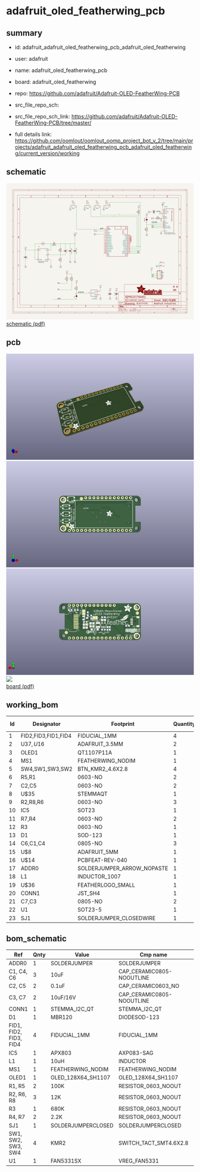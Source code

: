 # adafruit_oled_featherwing_pcb
 
## summary 
* id: adafruit_adafruit_oled_featherwing_pcb_adafruit_oled_featherwing
* user: adafruit
* name: adafruit_oled_featherwing_pcb
* board: adafruit_oled_featherwing
* repo: https://github.com/adafruit/Adafruit-OLED-FeatherWing-PCB



* src_file_repo_sch: 
* src_file_repo_sch_link: https://github.com/adafruit/Adafruit-OLED-FeatherWing-PCB/tree/master/
* full details link: https://github.com/oomlout/oomlout_oomp_project_bot_v_2/tree/main/projects/adafruit_adafruit_oled_featherwing_pcb_adafruit_oled_featherwing/current_version/working  

## schematic  
![](working_schematic_600.png)  
[schematic (pdf)](working_schematic.pdf)  

## pcb  
![](working_3d_600.png) 
![](working_3d_front_600.png)  
![](working_3d_back_600.png)  
![](working_600.png)  
[board (pdf)](working.pdf)  

## working_bom
| Id | Designator | Footprint | Quantity | Designation | Supplier and ref |  | None | 
| --- | --- | --- | --- | --- | --- | --- | --- | 
| 1 | FID2,FID3,FID1,FID4 | FIDUCIAL_1MM | 4 | FIDUCIAL_1MM |  |  | [''] | 
| 2 | U$37,U$16 | ADAFRUIT_3.5MM | 2 |  |  |  | [''] | 
| 3 | OLED1 | QT1107P11A | 1 | OLED_128X64_SH1107 |  |  | [''] | 
| 4 | MS1 | FEATHERWING_NODIM | 1 | FEATHERWING_NODIM |  |  | [''] | 
| 5 | SW4,SW1,SW3,SW2 | BTN_KMR2_4.6X2.8 | 4 | KMR2 |  |  | [''] | 
| 6 | R5,R1 | 0603-NO | 2 | 100K |  |  | [''] | 
| 7 | C2,C5 | 0603-NO | 2 | 0.1uF |  |  | [''] | 
| 8 | U$35 | STEMMAQT | 1 |  |  |  | [''] | 
| 9 | R2,R8,R6 | 0603-NO | 3 | 12K |  |  | [''] | 
| 10 | IC5 | SOT23 | 1 | APX803 |  |  | [''] | 
| 11 | R7,R4 | 0603-NO | 2 | 2.2K |  |  | [''] | 
| 12 | R3 | 0603-NO | 1 | 680K |  |  | [''] | 
| 13 | D1 | SOD-123 | 1 | MBR120 |  |  | [''] | 
| 14 | C6,C1,C4 | 0805-NO | 3 | 10uF |  |  | [''] | 
| 15 | U$8 | ADAFRUIT_5MM | 1 |  |  |  | [''] | 
| 16 | U$14 | PCBFEAT-REV-040 | 1 |  |  |  | [''] | 
| 17 | ADDR0 | SOLDERJUMPER_ARROW_NOPASTE | 1 |  |  |  | [''] | 
| 18 | L1 | INDUCTOR_1007 | 1 | 10uH |  |  | [''] | 
| 19 | U$36 | FEATHERLOGO_SMALL | 1 |  |  |  | [''] | 
| 20 | CONN1 | JST_SH4 | 1 | STEMMA_I2C_QT |  |  | [''] | 
| 21 | C7,C3 | 0805-NO | 2 | 10uF/16V |  |  | [''] | 
| 22 | U1 | SOT23-5 | 1 | FAN5331SX |  |  | [''] | 
| 23 | SJ1 | SOLDERJUMPER_CLOSEDWIRE | 1 |  |  |  | [''] | 


## bom_schematic
| Ref | Qnty | Value | Cmp name | Footprint | Description | Vendor | DNP | 
| --- | --- | --- | --- | --- | --- | --- | --- | 
| ADDR0 | 1 | SOLDERJUMPER | SOLDERJUMPER | working:SOLDERJUMPER_ARROW_NOPASTE |  |  |  | 
| C1, C4, C6 | 3 | 10uF | CAP_CERAMIC0805-NOOUTLINE | working:0805-NO |  |  |  | 
| C2, C5 | 2 | 0.1uF | CAP_CERAMIC0603_NO | working:0603-NO |  |  |  | 
| C3, C7 | 2 | 10uF/16V | CAP_CERAMIC0805-NOOUTLINE | working:0805-NO |  |  |  | 
| CONN1 | 1 | STEMMA_I2C_QT | STEMMA_I2C_QT | working:JST_SH4 |  |  |  | 
| D1 | 1 | MBR120 | DIODESOD-123 | working:SOD-123 |  |  |  | 
| FID1, FID2, FID3, FID4 | 4 | FIDUCIAL_1MM | FIDUCIAL_1MM | working:FIDUCIAL_1MM |  |  |  | 
| IC5 | 1 | APX803 | AXP083-SAG | working:SOT23 |  |  |  | 
| L1 | 1 | 10uH | INDUCTOR | working:INDUCTOR_1007 |  |  |  | 
| MS1 | 1 | FEATHERWING_NODIM | FEATHERWING_NODIM | working:FEATHERWING_NODIM |  |  |  | 
| OLED1 | 1 | OLED_128X64_SH1107 | OLED_128X64_SH1107 | working:QT1107P11A |  |  |  | 
| R1, R5 | 2 | 100K | RESISTOR_0603_NOOUT | working:0603-NO |  |  |  | 
| R2, R6, R8 | 3 | 12K | RESISTOR_0603_NOOUT | working:0603-NO |  |  |  | 
| R3 | 1 | 680K | RESISTOR_0603_NOOUT | working:0603-NO |  |  |  | 
| R4, R7 | 2 | 2.2K | RESISTOR_0603_NOOUT | working:0603-NO |  |  |  | 
| SJ1 | 1 | SOLDERJUMPERCLOSED | SOLDERJUMPERCLOSED | working:SOLDERJUMPER_CLOSEDWIRE |  |  |  | 
| SW1, SW2, SW3, SW4 | 4 | KMR2 | SWITCH_TACT_SMT4.6X2.8 | working:BTN_KMR2_4.6X2.8 |  |  |  | 
| U1 | 1 | FAN5331SX | VREG_FAN5331 | working:SOT23-5 |  |  |  | 



